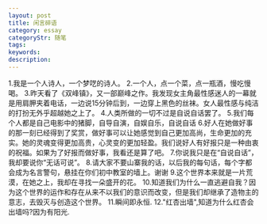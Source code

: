 ```yaml
---
layout: post
title: 闲言碎语
category: essay
categoryStr: 随笔
tags:
keywords:
description:
---
```


1.我是一个人诗人，一个梦呓的诗人。
2.一个人，点一个菜，点一瓶酒，慢吃慢喝。
3.昨天看了《双峰镇》，又一部巅峰之作。我发现女主角最性感迷人的一幕就是用肩胛夹着电话，一边说15分钟后到，一边穿上黑色的丝袜。女人最性感与纯洁的打扮无外乎超越她之上了。
4.人类所做的一切不过是自说自话罢了。
5.我们每个人都是自己电影中的猪脚，自导自演，自娱自乐，自说自话
6.好人在她做好事的那一刻已经得到了奖赏，做好事可以让她感觉到自己更加高尚，生命更加的充实。她的灵魂变得更加高贵，心灵变的更加轻盈。我们说好人有好报只是一种由衷的祝福。如果为了好报而做好事，我看还是算了吧。
7.你说我只是在“自说自话”，我却要说你“无话可说”。
8.请大家不要山寨我的话，以后我的每句话，每个字都会成为名言警句，悬挂在你们初中教室的墙上。谢谢
9.这个世界本来就是一片荒漠，在她之上，我却在寻找一朵盛开的花。
10.知道我们为什么一直逃避自我？因为这个世界的运作和存在从来不以我们的意识而改变，但是我们却继承了造物主的意志，去毁灭与创造这个世界。
11.瞬间即永恒.
12."红杏出墙",知道为什么红杏会出墙吗?因为有阳光.